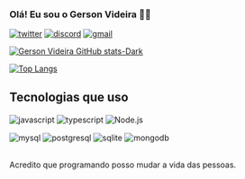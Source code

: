 ### Olá! Eu sou o Gerson Videira ✌🏾 

[![twitter](https://img.shields.io/badge/Twitter-1DA1F2?style=for-the-badge&logo=twitter&logoColor=white)](https://twitter.com/@srvideira)
[![discord](https://img.shields.io/badge/Discord-7289DA?style=for-the-badge&logo=discord&logoColor=white/)](https://discord.com/channels/@me)
[![gmail](https://img.shields.io/badge/Gmail-D14836?style=for-the-badge&logo=gmail&logoColor=white)](https://mail.google.com/)





[![Gerson Videira GitHub stats-Dark](https://github-readme-stats.vercel.app/api?username=gersonvideira&show_icons=true&theme=dracula)](https://github.com/gersonvideira/github-readme-stats#gh-dark-mode-only)

[![Top Langs](https://github-readme-stats.vercel.app/api/top-langs/?username=gersonvideira&layout=compact)](https://github.com/gersonvideira/github-readme-stats)

## Tecnologias que uso
<p/>
<div style="display: inline_block">
    <img align="center" alt="javascript" src="https://img.shields.io/badge/JavaScript-F7DF1E?style=for-the-badge&logo=javascript&logoColor=black">
    <img align="center" alt="typescript" src="https://img.shields.io/badge/TypeScript-007ACC?style=for-the-badge&logo=typescript&logoColor=black">
    <img align="center" alt="Node.js" src="https://img.shields.io/badge/Node.js-43853D?style=for-the-badge&logo=node.js&logoColor=black">

</div>
<p/>
<div style="display: inline_block">
    <img align="center" alt="mysql" src="https://img.shields.io/badge/MySQL-black?style=for-the-badge&logo=mysql&logoColor=white">
    <img align="center" alt="postgresql" src="https://img.shields.io/badge/PostgreSQL-316192?style=for-the-badge&logo=postgresql&logoColor=white">
    <img align="center" alt="sqlite" src="https://img.shields.io/badge/SQLite-07405E?style=for-the-badge&logo=sqlite&logoColor=white">
    <img align="center" alt="mongodb" src="https://img.shields.io/badge/MongoDB-4EA94B?style=for-the-badge&logo=mongodb&logoColor=white">

</div><br/>

 Acredito que programando posso mudar a vida das pessoas.
